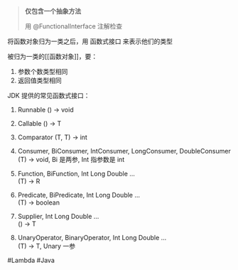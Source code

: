 > **仅包含一个抽象方法**
> 
> 用 @FunctionalInterface 注解检查

将函数对象归为一类之后，用 函数式接口 来表示他们的类型

被归为一类的[[函数对象]]，要：

1. 参数个数类型相同
2. 返回值类型相同

JDK 提供的常见函数式接口：

 1. Runnable 
    () -> void
    
 2. Callable
    () -> T
    
 3. Comparator
    (T, T) -> int
    
 4. ﻿﻿﻿Consumer, BiConsumer, IntConsumer, LongConsumer, DoubleConsumer
    (T) -> void, Bi 是两参, Int 指参数是 int
    
 5. Function, BiFunction, Int Long Double ...  
    (T) -> R
    
 6. Predicate, BiPredicate, Int Long Double ...  
    (T) -> boolean
    
 7. Supplier, Int Long Double ...  
    () -> T
    
 8. UnaryOperator, BinaryOperator, Int Long Double ...  
    (T) -> T, Unary 一参

#Lambda #Java 